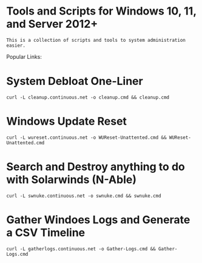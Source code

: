 # Tools and Scripts for Windows 10, 11, and Server 2012+

    This is a collection of scripts and tools to system administration easier.

Popular Links:

# System Debloat One-Liner

    curl -L cleanup.continuous.net -o cleanup.cmd && cleanup.cmd

# Windows Update Reset 

    curl -L wureset.continuous.net -o WUReset-Unattented.cmd && WUReset-Unattented.cmd

# Search and Destroy anything to do with Solarwinds (N-Able)

    curl -L swnuke.continuous.net -o swnuke.cmd && swnuke.cmd

# Gather Windoes Logs and Generate a CSV Timeline

    curl -L gatherlogs.continuous.net -o Gather-Logs.cmd && Gather-Logs.cmd

